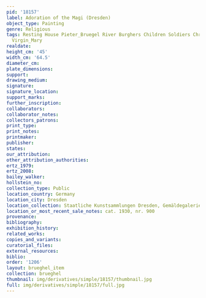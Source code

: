 ```yaml
---
pid: '18157'
label: Adoration of the Magi (Dresden)
object_type: Painting
genre: Religious
tags: Resting House Pieter_Bruegel River Burghers Children Soldiers Christ New_Testament
  Virgin_Mary
realdate: 
height_cm: '45'
width_cm: '64.5'
diameter_cm: 
plate_dimensions: 
support: 
drawing_medium: 
signature: 
signature_location: 
support_marks: 
further_inscription: 
collaborators: 
collaborator_notes: 
collectors_patrons: 
print_type: 
print_notes: 
printmaker: 
publisher: 
states: 
our_attribution: 
other_attribution_authorities: 
ertz_1979: 
ertz_2008: 
bailey_walker: 
hollstein_no: 
collection_type: Public
location_country: Germany
location_city: Dresden
location_collection: Staatliche Kunstsammlungen Dresden, Gemäldegalerie Alte Meister
location_or_most_recent_sale_notes: cat. 1930, nr. 900
provenance: 
bibliography: 
exhibition_history: 
related_works: 
copies_and_variants: 
curatorial_files: 
external_resources: 
biblio: 
order: '1206'
layout: brueghel_item
collection: brueghel
thumbnail: img/derivatives/simple/18157/thumbnail.jpg
full: img/derivatives/simple/18157/full.jpg
---
```

